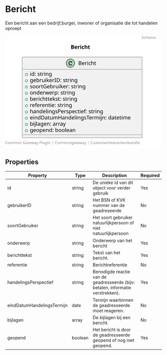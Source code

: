 # Bericht

Een bericht aan een bedrijf,burger, inwoner of organisatie die tot handelen oproept

![Class Diagram](https://github.com/CommonGateway/CustomerInteractionBundle/blob/main/docs/schema/klant.bericht.svg)

## Properties

| Property | Type | Description | Required |
|----------|------|-------------|----------|
| id | string | De unieke id van dit object voor verder gebruik | Yes |
| gebruikerID | string | Het BSN of KVK nummer van de geadreseerde | No |
| soortGebruiker | string | Het soort gebruiker natuurlijkpersoon of niet natuurlijkpersoon | No |
| onderwerp | string | Onderwerp van het bericht | Yes |
| berichttekst | string | Tekst van het bericht. | Yes |
| referentie | string | Berichtreferentie | No |
| handelingsPerspectief | string | Benodigde reactie van de geadresseerde (bijv: betalen, informatie verstrekken). | Yes |
| eindDatumHandelingsTermijn | date | Termijn waarbinnen de geadresseerde moet reageren. | No |
| bijlagen | array | De bijlagen bij een bericht. | No |
| geopend | boolean | Het bericht is door de geadresseerde geopend of nog niet geopend. | Yes |
